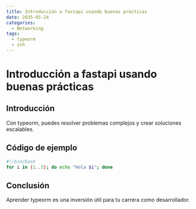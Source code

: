 ```yaml
---
title: Introducción a fastapi usando buenas prácticas
date: 2035-05-24
categories:
  - Networking
tags:
  - typeorm
  - zsh
---
```


# Introducción a fastapi usando buenas prácticas

## Introducción

Con typeorm, puedes resolver problemas complejos y crear soluciones escalables.

## Código de ejemplo

```bash
#!/bin/bash
for i in {1..5}; do echo "Hola $i"; done
```

## Conclusión

Aprender typeorm es una inversión útil para tu carrera como desarrollador.